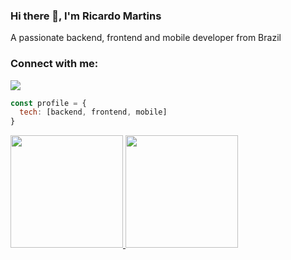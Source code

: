 ### Hi there 👋, I'm Ricardo Martins

A passionate backend, frontend and mobile developer from Brazil

<!--
**ricardo-melo-martins/ricardo-melo-martins** is a ✨ _special_ ✨ repository because its `README.md` (this file) appears on your GitHub profile.

Here are some ideas to get you started:

- 🔭 I’m currently working on ...
- 🌱 I’m currently learning ...
- 👯 I’m looking to collaborate on ...
- 🤔 I’m looking for help with ...
- 💬 Ask me about ...
- 📫 How to reach me: ...
- 😄 Pronouns: ...
- ⚡ Fun fact: ...
-->

<h3 align="left">Connect with me:</h3>
<p align="left">
<a href="https://www.linkedin.com/in/ricardo-melo-martins" target="_blank"><img loading="lazy" src="https://img.shields.io/badge/-LinkedIn-%230077B5?style=for-the-badge&logo=linkedin&logoColor=white" target="_blank"></a>   
</p>


``` javascript
const profile = {
  tech: [backend, frontend, mobile]
}
```

<div>
<a href="https://github.com/ricardo-melo-martins">
<img loading="lazy" height="180em" src="https://github-readme-stats.vercel.app/api/top-langs/?username=ricardo-melo-martins&layout=compact&langs_count=7&theme=dracula"/>
<img loading="lazy" height="180em" src="https://github-readme-stats.vercel.app/api?username=ricardo-melo-martins&show_icons=true&theme=dracula&include_all_commits=true&count_private=true"/>
</div>
